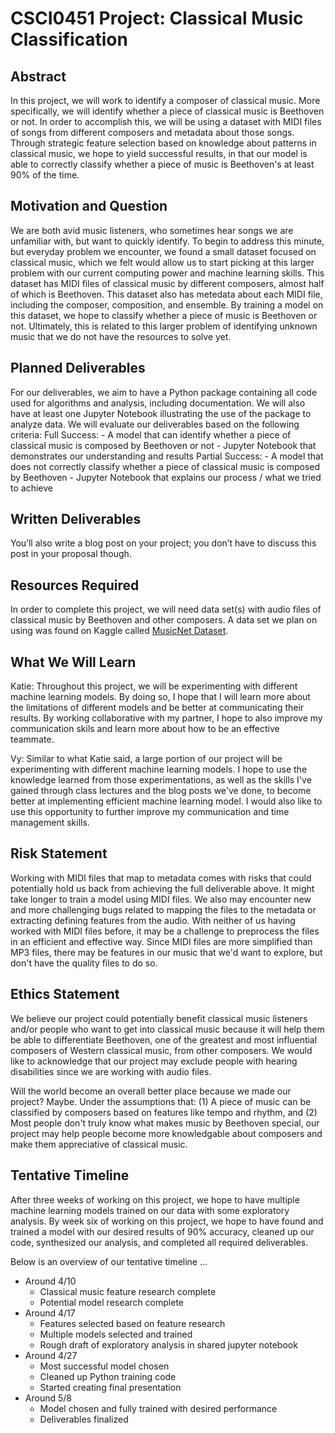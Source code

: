 # CSCI0451 Project: Classical Music Classification 

## Abstract
In this project, we will work to identify a composer of classical music. More specifically, we will identify whether a piece of classical music is Beethoven or not. In order to accomplish this, we will be using a dataset with MIDI files of songs from different composers and metadata about those songs. Through strategic feature selection based on knowledge about patterns in classical music, we hope to yield successful results, in that our model is able to correctly classify whether a piece of music is Beethoven's at least 90% of the time. 

## Motivation and Question
We are both avid music listeners, who sometimes hear songs we are unfamiliar with, but want to quickly identify. To begin to address this minute, but everyday problem we encounter, we found a small dataset focused on classical music, which we felt would allow us to start picking at this larger problem with our current computing power and machine learning skills. This dataset has MIDI files of classical music by different composers, almost half of which is Beethoven. This dataset also has metedata about each MIDI file, including the composer, composition, and ensemble. By training a model on this dataset, we hope to classify whether a piece of music is Beethoven or not. Ultimately, this is related to this larger problem of identifying unknown music that we do not have the resources to solve yet. 

## Planned Deliverables
For our deliverables, we aim to have a Python package containing all code used for algorithms and analysis, including documentation. We will also have at least one Jupyter Notebook illustrating the use of the package to analyze data. We will evaluate our deliverables based on the following criteria:
    Full Success: 
        - A model that can identify whether a piece of classical music is composed by Beethoven or not
        - Jupyter Notebook that demonstrates our understanding and results
    Partial Success:
        - A model that does not correctly classify whether a piece of classical music is composed by Beethoven
        - Jupyter Notebook that explains our process / what we tried to achieve

## Written Deliverables
You’ll also write a blog post on your project; you don’t have to discuss this post in your proposal though.

## Resources Required
In order to complete this project, we will need data set(s) with audio files of classical music by Beethoven and other composers. A data set we plan on using was found on Kaggle called [MusicNet Dataset](https://www.kaggle.com/datasets/imsparsh/musicnet-dataset).

## What We Will Learn
Katie: Throughout this project, we will be experimenting with different machine learning models. By doing so, I hope that I will learn more about the limitations of different models and be better at communicating their results. By working collaborative with my partner, I hope to also improve my communication skils and learn more about how to be an effective teammate. 

Vy: Similar to what Katie said, a large portion of our project will be experimenting with different machine learning models. I hope to use the knowledge learned from those experimentations, as well as the skills I've gained through class lectures and the blog posts we've done, to become better at implementing efficient machine learning model. I would also like to use this opportunity to further improve my communication and time management skills.

## Risk Statement
Working with MIDI files that map to metadata comes with risks that could potentially hold us back from achieving the full deliverable above. It might take longer to train a model using MIDI files. We also may encounter new and more challenging bugs related to mapping the files to the metadata or extracting defining features from the audio. With neither of us having worked with MIDI files before, it may be a challenge to preprocess the files in an efficient and effective way. Since MIDI files are more simplified than MP3 files, there may be features in our music that we'd want to explore, but don't have the quality files to do so. 

## Ethics Statement
We believe our project could potentially benefit classical music listeners and/or people who want to get into classical music because it will help them be able to differentiate Beethoven, one of the greatest and most influential composers of Western classical music, from other composers. We would like to acknowledge that our project may exclude people with hearing disabilities since we are working with audio files. 

Will the world become an overall better place because we made our project? Maybe. Under the assumptions that:
    (1) A piece of music can be classified by composers based on features like tempo and rhythm, and 
    (2) Most people don't truly know what makes music by Beethoven special,
our project may help people become more knowledgable about composers and make them appreciative of classical music.

## Tentative Timeline
After three weeks of working on this project, we hope to have multiple machine learning models trained on our data with some exploratory analysis. By week six of working on this project, we hope to have found and trained a model with our desired results of 90% accuracy, cleaned up our code, synthesized our analysis, and completed all required deliverables. 

Below is an overview of our tentative timeline ... 
- Around 4/10 
  - Classical music feature research complete
  - Potential model research complete 
- Around 4/17 
  - Features selected based on feature research 
  - Multiple models selected and trained 
  - Rough draft of exploratory analysis in shared jupyter notebook
- Around 4/27 
  - Most successful model chosen 
  - Cleaned up Python training code 
  - Started creating final presentation 
- Around 5/8 
  - Model chosen and fully trained with desired performance 
  - Deliverables finalized 